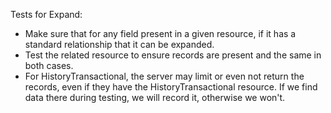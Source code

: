 Tests for Expand:
* Make sure that for any field present in a given resource, if it has a standard relationship that it can be expanded.
* Test the related resource to ensure records are present and the same in both cases.
* For HistoryTransactional, the server may limit or even not return the records, even if they have the HistoryTransactional resource. If we find data there during testing, we will record it, otherwise we won't.
